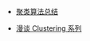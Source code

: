  - [聚类算法总结 ](http://blog.chinaunix.net/uid-10289334-id-3758310.html)
 
 - [漫谈 Clustering 系列](http://blog.pluskid.org/?page_id=78)
 